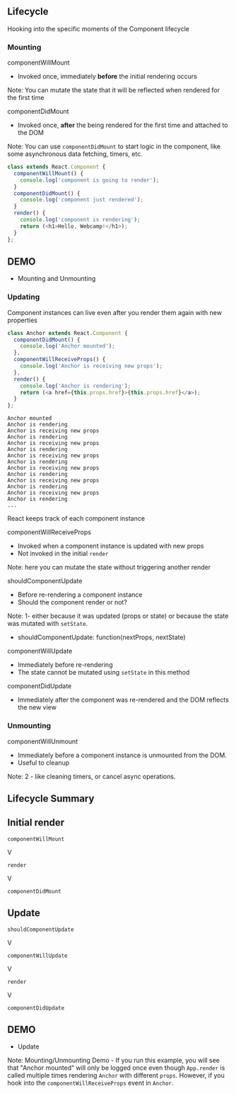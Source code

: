 ## Lifecycle


Hooking into the specific moments of the Component lifecycle


### Mounting


<p class="lifecycle-header">componentWillMount</p>

* Invoked once, immediately **before** the initial rendering occurs

Note: You can mutate the state that it will be reflected when rendered for the first time


<p class="lifecycle-header">componentDidMount</p>

* Invoked once, **after** the being rendered for the first time and attached to the DOM

Note: You can use `componentDidMount` to start logic in the component, like some asynchronous data fetching, timers, etc.


```js
class extends React.Component {
  componentWillMount() {
    console.log('component is going to render');
  }
  componentDidMount() {
    console.log('component just rendered');
  }
  render() {
    console.log('component is rendering');
    return (<h1>Hello, Webcamp!</h1>);
  }
};
```


## DEMO
* Mounting and Unmounting


### Updating


Component instances can live even after you render them again with new properties


```js
class Anchor extends React.Component {
  componentDidMount() {
    console.log('Anchor mounted');
  },
  componentWillReceiveProps() {
    console.log('Anchor is receiving new props');
  },
  render() {
    console.log('Anchor is rendering');
    return (<a href={this.props.href}>{this.props.href}</a>);
  }
};
```


```
Anchor mounted
Anchor is rendering
Anchor is receiving new props
Anchor is rendering
Anchor is receiving new props
Anchor is rendering
Anchor is receiving new props
Anchor is rendering
Anchor is receiving new props
Anchor is rendering
Anchor is receiving new props
Anchor is rendering
Anchor is receiving new props
Anchor is rendering
...
```


React keeps track of each component instance


<p class="lifecycle-header">componentWillReceiveProps</p>

* Invoked when a component instance is updated with new props
* Not invoked in the initial `render`

Note: here you can mutate the state without triggering another render


<p class="lifecycle-header">shouldComponentUpdate</p>

* Before re-rendering a component instance
* Should the component render or not?

Note: 1- either because it was updated (props or state) or because the state was mutated with `setState`.
* shouldComponentUpdate: function(nextProps, nextState)


<p class="lifecycle-header">componentWillUpdate</p>

* Immediately before re-rendering
* The state cannot be mutated using `setState` in this method


<p class="lifecycle-header">componentDidUpdate</p>

* Immediately after the component was re-rendered and the DOM reflects the new view


### Unmounting


<p class="lifecycle-header">componentWillUnmount</p>

* Immediately before a component instance is unmounted from the DOM.
* Useful to cleanup

Note: 2 - like cleaning timers, or cancel async operations.


## Lifecycle Summary


## Initial render

`componentWillMount`

V

`render`

V

`componentDidMount`


## Update

`shouldComponentUpdate`

V

`componentWillUpdate`

V

`render`

V

`componentDidUpdate`
<!-- ![](https://pbs.twimg.com/media/B-G3_T8CcAAmTHV.jpg:large) -->


## DEMO
* Update

Note: Mounting/Unmounting Demo - If you run this example, you will see that "Anchor mounted" will only be logged once even though `App.render` is called multiple times rendering `Anchor` with different `props`.  However, if you hook into the `componentWillReceiveProps` event in `Anchor`.
